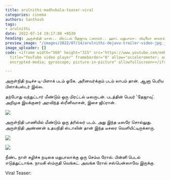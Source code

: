 ```yaml
---
title: arulnithi-madhubala-teaser-viral
categories: cinema
authors: Santhosh
tags:
- arulnithi
date: 2022-07-14 19:17:08 +0530
heading: அருள்நிதி மாஸ்.. மிரட்டல் தேஜாவு ட்ரைலர்.. ஹாட் மதுபாலா. வீடியோ வைரல்.
preview_image: "/images/2022/07/14/arulnithi-dejavu-trailer-video-jpg.jpeg"
image_uploader: []
code: <iframe width="560" height="315" src="https://www.youtube.com/embed/dRjt2XJIJPc"
  title="YouTube video player" frameborder="0" allow="accelerometer; autoplay; clipboard-write;
  encrypted-media; gyroscope; picture-in-picture" allowfullscreen></iframe>

---
```

அருள்நிதி நடிச்ச டி-பிளாக் படம் ஓகே. அனைவர்க்கும் படம் லாபம் தான். ஆனா பெரிய பிளாக்பஸ்டர் இல்ல.

தற்போது வந்துட்டார் மீண்டும் ஒரு மிரட்டல் டீஸருடன். படத்தின் பெயர் 'தேஜாவு'. அறிமுக இயக்குனர் அரவிந்த் ஸ்ரீனிவாசன், இசை ஜிப்ரான்.

![](/images/2022/07/14/dejavu-trailer-3-jpg.jpeg)

அருள்நிதி பாணியில் மீண்டும் ஒரு த்ரில்லர் படம். அது இந்த டீஸரே சொல்லுது. அருள்நிதி அண்ணன் உதயநிதி ஸ்டாலின் தான் இந்த டீசரை வெளியிட்டிருக்காரு.  

![](/images/2022/07/14/dejavu-trailer-1-jpg.jpeg)

![](/images/2022/07/14/dejavu-trailer-2-jpg.jpeg)

நீண்ட நாள் கழிச்சு நடிகை மதுபாலாக்கு ஒரு செம்ம ரோல். பின்னி பெடல் எடுத்துட்டாங்க. நாயகி ஸ்ம்ருதி வெங்கட். அவங்க ரோல் சஸ்பென்ஸாவே இருக்கு.

Viral Teaser:
